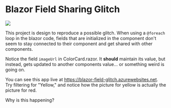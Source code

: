 # Blazor Field Sharing Glitch

![](https://github.com/AskYous/FieldSharingGlitch/raw/master/Demo.gif)

This project is design to reproduce a possible glitch. When using a `@foreach` loop in the blazor code, fields that are initialized in the component don't seem to stay connected to their component and get shared with other components.

Notice the field `imageUrl` in ColorCard.razor. It **should** maintain its value, but instead, gets updated to another components value... or something weird is going on.

You can see this app live at https://blazor-field-glitch.azurewebsites.net. Try filtering for "Yellow," and notice how the picture for yellow is actually the picture for red.

Why is this happening?

